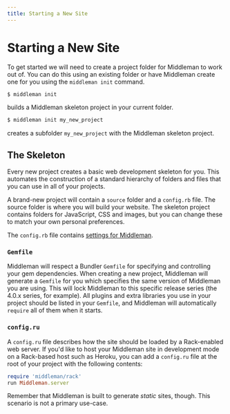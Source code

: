 ```yaml
---
title: Starting a New Site
---
```


# Starting a New Site

To get started we will need to create a project folder for Middleman to work
out of. You can do this using an existing folder or have Middleman create one
for you using the `middleman init` command.

```bash
$ middleman init
```

builds a Middleman skeleton project in your current folder.

```bash
$ middleman init my_new_project
```

creates a subfolder `my_new_project` with the Middleman skeleton project.

## The Skeleton

Every new project creates a basic web development skeleton for you. This
automates the construction of a standard hierarchy of folders and files that
you can use in all of your projects.

A brand-new project will contain a `source` folder and a `config.rb` file. The
source folder is where you will build your website. The skeleton project
contains folders for JavaScript, CSS and images, but you can change these to
match your own personal preferences.

The `config.rb` file contains [settings for Middleman][settings].

### `Gemfile`

Middleman will respect a Bundler `Gemfile` for specifying and controlling your
gem dependencies. When creating a new project, Middleman will generate a
`Gemfile` for you which specifies the same version of Middleman you are using.
This will lock Middleman to this specific release series (the 4.0.x series, for
example). All plugins and extra libraries you use in your project should be
listed in your `Gemfile`, and Middleman will automatically `require` all of them
when it starts.

### `config.ru`

A `config.ru` file describes how the site should be loaded by a Rack-enabled
web server. If you'd like to host your Middleman site in development mode on a
Rack-based host such as Heroku, you can add a `config.ru` file at the root of
your project with the following contents:

```ruby
require 'middleman/rack'
run Middleman.server
```

Remember that Middleman is built to generate *static* sites, though. This
scenario is not a primary use-case.

  [settings]: /advanced/configuration/
